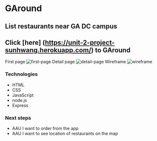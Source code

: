 # GAround

## List restaurants near GA DC campus

## Click [here] (https://unit-2-project-sunhwang.herokuapp.com/) to GAround

First page
![first-page](https://i.imgur.com/uOFmujN.png)
Detail page
![detail-page]()
Wireframe
![wireframe](https://i.imgur.com/GBauBGC.png)

### Technologies
* HTML
* CSS
* JavaScript
* node.js
* Express

### Next steps
* AAU I want to order from the app
* AAU I want to see location of restaurants on the map